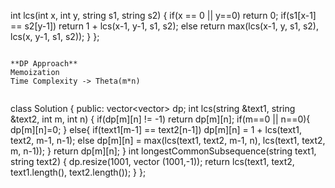 int lcs(int x, int y, string s1, string s2)
{
if(x == 0 || y==0)
return 0;
if(s1[x-1] == s2[y-1])
return 1 + lcs(x-1, y-1, s1, s2);
else
return max(lcs(x-1, y, s1, s2), lcs(x, y-1, s1, s2));
}
};
```
​
**DP Approach**
Memoization
Time Complexity -> Theta(m*n)
​
```
class Solution {
public:
vector<vector<int>> dp;
int lcs(string &text1, string &text2, int m, int n)
{
if(dp[m][n] != -1)
return dp[m][n];
if(m==0 || n==0){
dp[m][n]=0;
}
else{
if(text1[m-1] == text2[n-1])
dp[m][n] = 1 + lcs(text1, text2, m-1, n-1);
else
dp[m][n] = max(lcs(text1, text2, m-1, n), lcs(text1, text2, m, n-1));
}
return dp[m][n];
}
int longestCommonSubsequence(string text1, string text2) {
dp.resize(1001, vector<int> (1001,-1));
return lcs(text1, text2, text1.length(), text2.length());
}
};
```